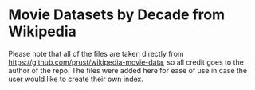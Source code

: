 # Movie Datasets by Decade from Wikipedia

Please note that all of the files are taken directly from https://github.com/prust/wikipedia-movie-data, so all credit goes to the author of the repo. The files were added here for ease of use in case the user would like to create their own index. 

